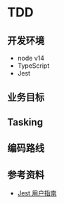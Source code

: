 # TDD

## 开发环境
 - node v14
 - TypeScript
 - Jest
 
## 业务目标

## Tasking

## 编码路线

## 参考资料
- [Jest 用户指南](https://jestjs.io/zh-Hans/docs/getting-started)
